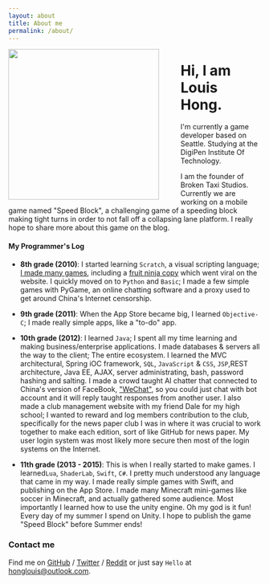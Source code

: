 ```yaml
---
layout: about
title: About me
permalink: /about/
---
```


<img src="http://i.imgur.com/IijDSzU.jpg" style="width:300px;float: left;margin-right: 43px;"/>

# Hi, I am Louis Hong.

I'm currently a game developer based on Seattle. 
Studying at the DigiPen Institute Of Technology. 

I am the founder of Broken Taxi Studios. Currently we are working on a mobile game named "Speed Block", a challenging game of a speeding block making tight turns in order to not fall off a collapsing lane platform. I really hope to share more about this game on the blog.

#### My Programmer's Log

* **8th grade (2010)**: I started learning `Scratch`, a visual scripting language; [I made many games][scratch], including a [fruit ninja copy](https://scratch.mit.edu/projects/1818670/) which went viral on the website. I quickly moved on to `Python` and `Basic`; I made a few simple games with PyGame, an online chatting software and a proxy used to get around China's Internet censorship. 

* **9th grade (2011)**: When the App Store became big, I learned `Objective-C`; I made really simple apps, like a "to-do" app.

* **10th grade (2012)**: I learned `Java`; I spent all my time learning and making business/enterprise applications. I made databases & servers all the way to the client; The entire ecosystem. I learned the MVC architectural, Spring iOC framework, `SQL`, `JavaScript` & `CSS`, `JSP`,REST architecture, Java EE, AJAX, server administrating, bash,  password hashing and salting. I made a crowd taught AI chatter that connected to China's version of FaceBook, ["WeChat"][wechat], so you could just chat with bot account and it will reply taught responses from another user. I also made a club management website with my friend Dale for my high school; I wanted to reward and log members contribution to the club, specifically for the news paper club I was in where it was crucial to work together to make each edition, sort of like GitHub for news paper. My user login system was most likely more secure then most of the login systems on the Internet.

* **11th grade (2013 - 2015)**: This is when I really started to make games. I learned`Lua`, `ShaderLab`, `Swift`, `C#`. I pretty much understood any language that came in my way. I made really simple games with Swift, and publishing on the App Store. I made many Minecraft mini-games like soccer in Minecraft, and actually gathered some audience. Most importantly I learned how to use the unity engine. Oh my god is it fun! Every day of my summer I spend on Unity. I hope to publish the game "Speed Block" before Summer ends!

### Contact me

Find me on [GitHub][github] / [Twitter][twitter] / [Reddit][reddit] or just say `Hello` at 
[honglouis@outlook.com](honglouis@outlook.com).

[scratch]: https://scratch.mit.edu/users/loolo78/
[github]: https://github.com/loolo78
[twitter]: https://twitter.com/loolo78
[wechat]: http://www.wechat.com/en/
[reddit]: http://reddit.com/u/loolo78